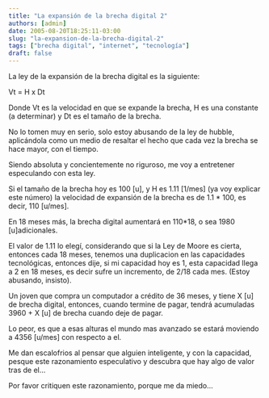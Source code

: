 ```yaml
---
title: "La expansión de la brecha digital 2"
authors: [admin]
date: 2005-08-20T18:25:11-03:00
slug: "la-expansion-de-la-brecha-digital-2"
tags: ["brecha digital", "internet", "tecnología"]
draft: false
---
```


La ley de la expansión de la brecha digital es la siguiente:

Vt = H x Dt

Donde Vt es la velocidad en que se expande la brecha, H es una constante
(a determinar) y Dt es el tamaño de la brecha.

No lo tomen muy en serio, solo estoy abusando de la ley de hubble,
aplicándola como un medio de resaltar el hecho que cada vez la brecha se
hace mayor, con el tiempo.

Siendo absoluta y concientemente no riguroso, me voy a entretener
especulando con esta ley.

Si el tamaño de la brecha hoy es 100 \[u\], y H es 1.11 \[1/mes\] (ya
voy explicar este número) la velocidad de expansión de la brecha es de
1.1 \* 100, es decir, 110 \[u/mes\].

En 18 meses más, la brecha digital aumentará en 110\*18, o sea 1980
\[u\]adicionales.

El valor de 1.11 lo elegí, considerando que si la Ley de Moore es
cierta, entonces cada 18 meses, tenemos una duplicacion en las
capacidades tecnológicas, entonces dije, si mi capacidad hoy es 1, esta
capacidad llega a 2 en 18 meses, es decir sufre un incremento, de 2/18
cada mes. (Estoy abusando, insisto).

Un joven que compra un computador a crédito de 36 meses, y tiene X \[u\]
de brecha digital, entonces, cuando termine de pagar, tendrá acumuladas
3960 + X \[u\] de brecha cuando deje de pagar.

Lo peor, es que a esas alturas el mundo mas avanzado se estará moviendo
a 4356 \[u/mes\] con respecto a el.

Me dan escalofrios al pensar que alguien inteligente, y con la
capacidad, pesque este razonamiento especulativo y descubra que hay algo
de valor tras de el\...

Por favor critiquen este razonamiento, porque me da miedo\...
